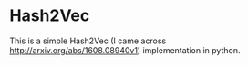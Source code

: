 # Hash2Vec
This is a simple Hash2Vec (I came across http://arxiv.org/abs/1608.08940v1)  implementation in python. 


